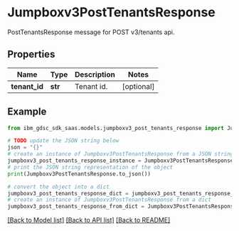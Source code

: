 # Jumpboxv3PostTenantsResponse

PostTenantsResponse message for POST v3/tenants api.

## Properties

Name | Type | Description | Notes
------------ | ------------- | ------------- | -------------
**tenant_id** | **str** | Tenant id. | [optional] 

## Example

```python
from ibm_gdsc_sdk_saas.models.jumpboxv3_post_tenants_response import Jumpboxv3PostTenantsResponse

# TODO update the JSON string below
json = "{}"
# create an instance of Jumpboxv3PostTenantsResponse from a JSON string
jumpboxv3_post_tenants_response_instance = Jumpboxv3PostTenantsResponse.from_json(json)
# print the JSON string representation of the object
print(Jumpboxv3PostTenantsResponse.to_json())

# convert the object into a dict
jumpboxv3_post_tenants_response_dict = jumpboxv3_post_tenants_response_instance.to_dict()
# create an instance of Jumpboxv3PostTenantsResponse from a dict
jumpboxv3_post_tenants_response_from_dict = Jumpboxv3PostTenantsResponse.from_dict(jumpboxv3_post_tenants_response_dict)
```
[[Back to Model list]](../README.md#documentation-for-models) [[Back to API list]](../README.md#documentation-for-api-endpoints) [[Back to README]](../README.md)


